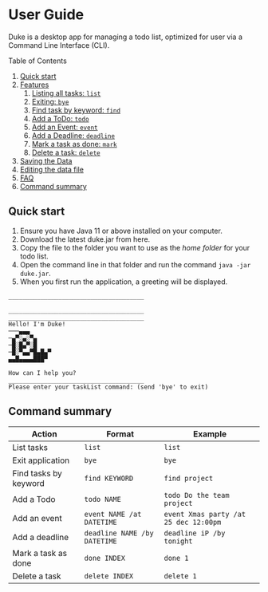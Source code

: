 # User Guide
Duke is a desktop app for managing a todo list, optimized for user via a Command Line Interface (CLI).

Table of Contents
1. [Quick start](#quick-start)
2. [Features](#features)
    1. [Listing all tasks: `list`](#listing-all-tasks-list)
    2. [Exiting: `bye`](#exiting-bye)
    3. [Find task by keyword: `find`](#find-task-by-keyword-find)
    4. [Add a ToDo: `todo`](#add-a-todo-todo)
    5. [Add an Event: `event`](#add-an-event-event)
    6. [Add a Deadline: `deadline`](#add-a-deadline-deadline)
    7. [Mark a task as done: `mark`](#mark-a-task-as-done-mark)
    8. [Delete a task: `delete`](#delete-a-task-delete)
3. [Saving the Data](#saving-the-data)
4. [Editing the data file](#editing-the-data-file)
5. [FAQ](#faq)
6. [Command summary](#command-summary)

## Quick start
1. Ensure you have Java 11 or above installed on your computer.
2. Download the latest duke.jar from here.
3. Copy the file to the folder you want to use as the *home folder* for your todo list.
4. Open the command line in that folder and run the command `java -jar duke.jar`.
5. When you first run the application, a greeting will be displayed.


```
______________________________________

______________________________________
______________________________________
Hello! I'm Duke!
───▄▄▄
─▄▀░▄░▀▄
─█░█▄▀░█
─█░▀▄▄▀█▄█▄▀
▄▄█▄▄▄▄███▀

How can I help you?
______________________________________
Please enter your taskList command: (send 'bye' to exit)
```


## Command summary

| Action                | Format                       | Example                               |
|-----------------------|------------------------------|---------------------------------------|
| List tasks            | `list`                       | `list`                                |
| Exit application      | `bye`                        | `bye`                                 |
| Find tasks by keyword | `find KEYWORD`               | `find project`                        | 
| Add a Todo            | `todo NAME`                  | `todo Do the team project`            |
| Add an event          | `event NAME /at DATETIME`    | `event Xmas party /at 25 dec 12:00pm` |
| Add a deadline        | `deadline NAME /by DATETIME` | `deadline iP /by tonight`             |
| Mark a task as done   | `done INDEX`                 | `done 1`                              |
| Delete a task         | `delete INDEX`               | `delete 1`                            |
